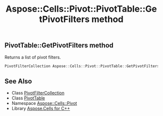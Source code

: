 ﻿---
title: Aspose::Cells::Pivot::PivotTable::GetPivotFilters method
linktitle: GetPivotFilters
second_title: Aspose.Cells for C++ API Reference
description: 'Aspose::Cells::Pivot::PivotTable::GetPivotFilters method. Returns a list of pivot filters in C++.'
type: docs
weight: 2900
url: /cpp/aspose.cells.pivot/pivottable/getpivotfilters/
---
## PivotTable::GetPivotFilters method


Returns a list of pivot filters.

```cpp
PivotFilterCollection Aspose::Cells::Pivot::PivotTable::GetPivotFilters()
```

## See Also

* Class [PivotFilterCollection](../../pivotfiltercollection/)
* Class [PivotTable](../)
* Namespace [Aspose::Cells::Pivot](../../)
* Library [Aspose.Cells for C++](../../../)
